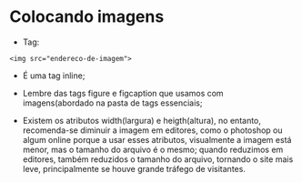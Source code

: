# Colocando imagens

- Tag:

`<img src="endereco-de-imagem">`

- É uma tag inline;

- Lembre das tags figure e figcaption que usamos com imagens(abordado na pasta de tags essenciais;

- Existem os atributos width(largura) e heigth(altura), no entanto, recomenda-se diminuir a imagem em editores, como o photoshop ou algum online porque a usar esses atributos, visualmente a imagem está menor, mas o tamanho do arquivo é o mesmo; quando reduzimos em editores, também reduzidos o tamanho do arquivo, tornando o site mais leve, principalmente se houve grande tráfego de visitantes.